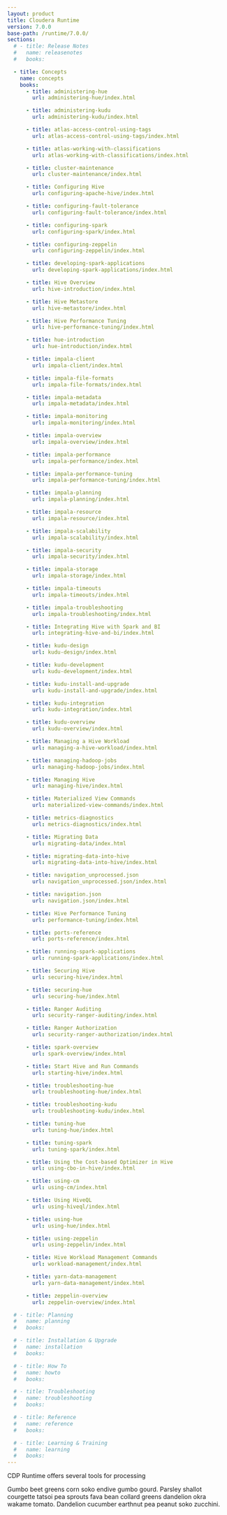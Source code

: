 ```yaml
---
layout: product
title: Cloudera Runtime
version: 7.0.0
base-path: /runtime/7.0.0/
sections:
  # - title: Release Notes
  #   name: releasenotes
  #   books:

  - title: Concepts
    name: concepts
    books:
      - title: administering-hue
        url: administering-hue/index.html

      - title: administering-kudu
        url: administering-kudu/index.html

      - title: atlas-access-control-using-tags
        url: atlas-access-control-using-tags/index.html

      - title: atlas-working-with-classifications
        url: atlas-working-with-classifications/index.html

      - title: cluster-maintenance
        url: cluster-maintenance/index.html

      - title: Configuring Hive
        url: configuring-apache-hive/index.html

      - title: configuring-fault-tolerance
        url: configuring-fault-tolerance/index.html

      - title: configuring-spark
        url: configuring-spark/index.html

      - title: configuring-zeppelin
        url: configuring-zeppelin/index.html

      - title: developing-spark-applications
        url: developing-spark-applications/index.html

      - title: Hive Overview
        url: hive-introduction/index.html

      - title: Hive Metastore
        url: hive-metastore/index.html

      - title: Hive Performance Tuning
        url: hive-performance-tuning/index.html

      - title: hue-introduction
        url: hue-introduction/index.html

      - title: impala-client
        url: impala-client/index.html

      - title: impala-file-formats
        url: impala-file-formats/index.html

      - title: impala-metadata
        url: impala-metadata/index.html

      - title: impala-monitoring
        url: impala-monitoring/index.html

      - title: impala-overview
        url: impala-overview/index.html

      - title: impala-performance
        url: impala-performance/index.html

      - title: impala-performance-tuning
        url: impala-performance-tuning/index.html

      - title: impala-planning
        url: impala-planning/index.html

      - title: impala-resource
        url: impala-resource/index.html

      - title: impala-scalability
        url: impala-scalability/index.html

      - title: impala-security
        url: impala-security/index.html

      - title: impala-storage
        url: impala-storage/index.html

      - title: impala-timeouts
        url: impala-timeouts/index.html

      - title: impala-troubleshooting
        url: impala-troubleshooting/index.html

      - title: Integrating Hive with Spark and BI
        url: integrating-hive-and-bi/index.html

      - title: kudu-design
        url: kudu-design/index.html

      - title: kudu-development
        url: kudu-development/index.html

      - title: kudu-install-and-upgrade
        url: kudu-install-and-upgrade/index.html

      - title: kudu-integration
        url: kudu-integration/index.html

      - title: kudu-overview
        url: kudu-overview/index.html

      - title: Managing a Hive Workload
        url: managing-a-hive-workload/index.html

      - title: managing-hadoop-jobs
        url: managing-hadoop-jobs/index.html

      - title: Managing Hive
        url: managing-hive/index.html

      - title: Materialized View Commands
        url: materialized-view-commands/index.html

      - title: metrics-diagnostics
        url: metrics-diagnostics/index.html

      - title: Migrating Data
        url: migrating-data/index.html

      - title: migrating-data-into-hive
        url: migrating-data-into-hive/index.html

      - title: navigation_unprocessed.json
        url: navigation_unprocessed.json/index.html

      - title: navigation.json
        url: navigation.json/index.html

      - title: Hive Performance Tuning
        url: performance-tuning/index.html

      - title: ports-reference
        url: ports-reference/index.html

      - title: running-spark-applications
        url: running-spark-applications/index.html

      - title: Securing Hive
        url: securing-hive/index.html

      - title: securing-hue
        url: securing-hue/index.html

      - title: Ranger Auditing
        url: security-ranger-auditing/index.html

      - title: Ranger Authorization
        url: security-ranger-authorization/index.html

      - title: spark-overview
        url: spark-overview/index.html

      - title: Start Hive and Run Commands
        url: starting-hive/index.html

      - title: troubleshooting-hue
        url: troubleshooting-hue/index.html

      - title: troubleshooting-kudu
        url: troubleshooting-kudu/index.html

      - title: tuning-hue
        url: tuning-hue/index.html

      - title: tuning-spark
        url: tuning-spark/index.html

      - title: Using the Cost-based Optimizer in Hive
        url: using-cbo-in-hive/index.html

      - title: using-cm
        url: using-cm/index.html

      - title: Using HiveQL
        url: using-hiveql/index.html

      - title: using-hue
        url: using-hue/index.html

      - title: using-zeppelin
        url: using-zeppelin/index.html

      - title: Hive Workload Management Commands
        url: workload-management/index.html

      - title: yarn-data-management
        url: yarn-data-management/index.html

      - title: zeppelin-overview
        url: zeppelin-overview/index.html

  # - title: Planning
  #   name: planning
  #   books:

  # - title: Installation & Upgrade
  #   name: installation
  #   books:

  # - title: How To
  #   name: howto
  #   books:

  # - title: Troubleshooting
  #   name: troubleshooting
  #   books:

  # - title: Reference
  #   name: reference
  #   books:

  # - title: Learning & Training
  #   name: learning
  #   books:
---
```

CDP Runtime offers several tools for processing

Gumbo beet greens corn soko endive gumbo gourd. Parsley shallot courgette tatsoi pea sprouts fava bean collard greens dandelion okra wakame tomato. Dandelion cucumber earthnut pea peanut soko zucchini.

